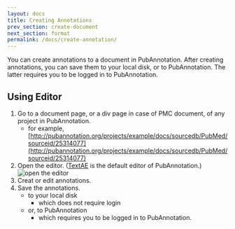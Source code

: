 ```yaml
---
layout: docs
title: Creating Annotations
prev_section: create-document
next_section: format
permalink: /docs/create-annotation/
---
```


You can create annotations to a document in PubAnnotation.
After creating annotations, you can save them to your local disk, or to PubAnnotation.
The latter requires you to be logged in to PubAnnotation.

## Using Editor

1. Go to a document page, or a div page in case of PMC document, of any project in PubAnnotation.
   - for example, [http://pubannotation.org/projects/example/docs/sourcedb/PubMed/sourceid/25314077](http://pubannotation.org/projects/example/docs/sourcedb/PubMed/sourceid/25314077)
2. Open the editor. ([TextAE](http://textae.pubannotation.org) is the default editor of PubAnnotation.)
![open the editor]({{site.baseurl}}/img/open_editor.png)
3. Creat or edit annotations.
4. Save the annotations.
   - to your local disk
      - which does not require login
   - or, to PubAnnotation
      - which requires you to be logged in to PubAnnotation.
